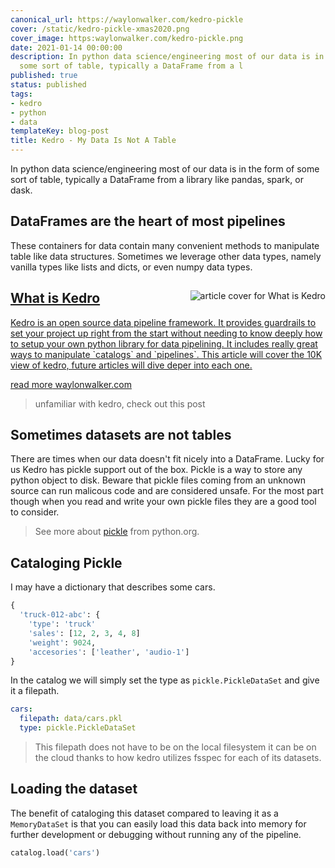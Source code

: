 ```yaml
---
canonical_url: https://waylonwalker.com/kedro-pickle
cover: /static/kedro-pickle-xmas2020.png
cover_image: https:waylonwalker.com/kedro-pickle.png
date: 2021-01-14 00:00:00
description: In python data science/engineering most of our data is in the form of
  some sort of table, typically a DataFrame from a l
published: true
status: published
tags:
- kedro
- python
- data
templateKey: blog-post
title: Kedro - My Data Is Not A Table
---
```


In python data science/engineering most of our data is in the form of some sort
of table, typically a DataFrame from a library like pandas, spark, or dask.

## DataFrames are the heart of most pipelines

These containers for data contain many convenient methods to manipulate table
like data structures.  Sometimes we leverage other data types, namely vanilla
types like lists and dicts, or even numpy data types.


<a class="onelinelink" href="https://waylonwalker.com/what-is-kedro/">
<img style="float: right;" align='right' src="https://waylonwalker.com/static/27debd76b7282c6a93060e9eb66ba0b8/630fb/what-is-kedro-xmas2020.png" alt="article cover for What is Kedro">
<div class="right">
    <h2>What is Kedro</h2>
    <p class="description">
    Kedro is an open source data pipeline framework.  It provides guardrails to set your project up right from the start without needing to know deeply how to setup your own python library for data pipelining.  It includes really great ways to manipulate `catalogs` and `pipelines`.  This article will cover the 10K view of kedro, future articles will dive deper into each one.
    </p>
    <p class="url">
    <span class="read-more">read more</span>  waylonwalker.com
    </p>
</div>
</a>


> unfamiliar with kedro, check out this post

## Sometimes datasets are not tables

There are times when our data doesn't fit nicely into a DataFrame. Lucky for us
Kedro has pickle support out of the box.  Pickle is a way to store any python
object to disk.  Beware that pickle files coming from an unknown source can run
malicous code and are considered unsafe.  For the most part though when you
read and write your own pickle files they are a good tool to consider.

> See more about [pickle](https://docs.python.org/3/library/pickle.html) from python.org.

## Cataloging Pickle

I may have a dictionary that describes some cars.

``` python
{
  'truck-012-abc': {
    'type': 'truck'
    'sales': [12, 2, 3, 4, 8]
    'weight': 9024,
    'accesories': ['leather', 'audio-1']
}
```

In the catalog we will simply set the type as `pickle.PickleDataSet` and give
it a filepath.

``` yaml
cars:
  filepath: data/cars.pkl
  type: pickle.PickleDataSet
```

> This filepath does not have to be on the local filesystem it can be on the
> cloud thanks to how kedro utilizes fsspec for each of its datasets.

## Loading the dataset

The benefit of cataloging this dataset compared to leaving it as a
`MemoryDataSet` is that you can easily load this data back into memory for
further development or debugging without running any of the pipeline.

``` python
catalog.load('cars')
```